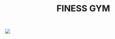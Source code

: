 <h1 align="center"> FINESS GYM</h1><br>

<img src="https://github.com/AbhiGaikwad-7/FITNESS-GYM-/blob/main/fitnessgym.png?raw=true"/><br>

